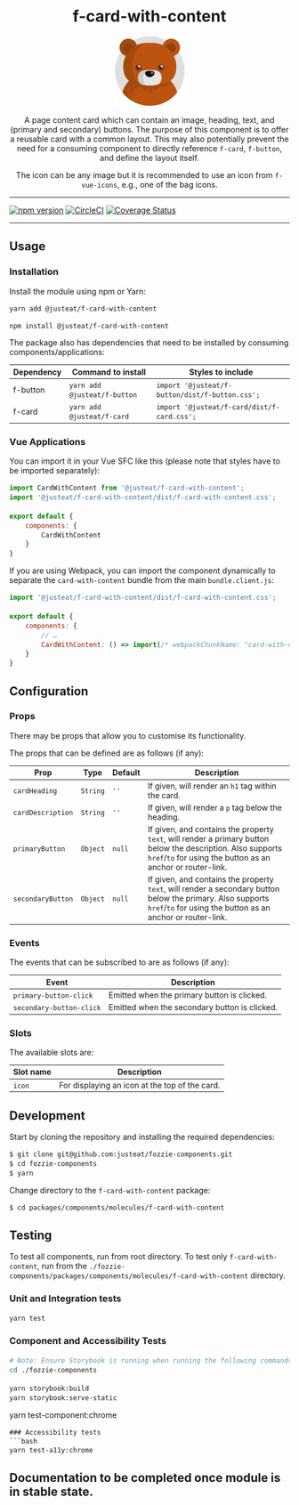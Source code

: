 <div align="center">

# f-card-with-content

<img width="125" alt="Fozzie Bear" src="../../../../bear.png" />

A page content card which can contain an image, heading, text, and (primary and secondary) buttons.
The purpose of this component is to offer a reusable card with a common layout.
This may also potentially prevent the need for a consuming component to directly reference `f-card`, `f-button`, and define the layout itself.

The icon can be any image but it is recommended to use an icon from `f-vue-icons`, e.g., one of the bag icons.

</div>

---

[![npm version](https://badge.fury.io/js/%40justeat%2Ff-card-with-content.svg)](https://badge.fury.io/js/%40justeat%2Ff-card-with-content)
[![CircleCI](https://circleci.com/gh/justeat/fozzie-components.svg?style=svg)](https://circleci.com/gh/justeat/workflows/fozzie-components)
[![Coverage Status](https://coveralls.io/repos/github/justeat/f-card-with-content/badge.svg)](https://coveralls.io/github/justeat/f-card-with-content)

---

## Usage

### Installation

Install the module using npm or Yarn:

```sh
yarn add @justeat/f-card-with-content
```

```sh
npm install @justeat/f-card-with-content
```

The package also has dependencies that need to be installed by consuming components/applications:

| Dependency | Command to install | Styles to include |
| ----- | ----- | ----- |
| f-button | `yarn add @justeat/f-button` | `import '@justeat/f-button/dist/f-button.css';` |
| f-card | `yarn add @justeat/f-card` | `import '@justeat/f-card/dist/f-card.css';` |


### Vue Applications

You can import it in your Vue SFC like this (please note that styles have to be imported separately):

```js
import CardWithContent from '@justeat/f-card-with-content';
import '@justeat/f-card-with-content/dist/f-card-with-content.css';

export default {
    components: {
        CardWithContent
    }
}
```

If you are using Webpack, you can import the component dynamically to separate the `card-with-content` bundle from the main `bundle.client.js`:

```js
import '@justeat/f-card-with-content/dist/f-card-with-content.css';

export default {
    components: {
        // …
        CardWithContent: () => import(/* webpackChunkName: "card-with-content" */ '@justeat/f-card-with-content')
    }
}
```

## Configuration

### Props

There may be props that allow you to customise its functionality.

The props that can be defined are as follows (if any):

| Prop                  | Type     | Default | Description                                        |
| --------------------- | -------- | ------- | -------------------------------------------------- |
| `cardHeading`         | `String` | `''`    | If given, will render an `h1` tag within the card. |
| `cardDescription`     | `String` | `''`    | If given, will render a `p` tag below the heading. |
| `primaryButton`       | `Object` | `null`  | If given, and contains the property `text`, will render a primary button below the description. Also supports `href`/`to` for using the button as an anchor or router-link. |
| `secondaryButton`     | `Object` | `null`  | If given, and contains the property `text`, will render a secondary button below the primary. Also supports `href`/`to` for using the button as an anchor or router-link.   |

### Events

The events that can be subscribed to are as follows (if any):

| Event                    | Description                                   |
| ------------------------ | --------------------------------------------- |
| `primary-button-click`   | Emitted when the primary button is clicked.   |
| `secondary-button-click` | Emitted when the secondary button is clicked. |


### Slots

The available slots are:

| Slot name | Description                                    |
| --------- | ---------------------------------------------- |
| `icon`    | For displaying an icon at the top of the card. |


## Development

Start by cloning the repository and installing the required dependencies:

```sh
$ git clone git@github.com:justeat/fozzie-components.git
$ cd fozzie-components
$ yarn
```

Change directory to the `f-card-with-content` package:

```sh
$ cd packages/components/molecules/f-card-with-content
```

## Testing

To test all components, run from root directory.
To test only `f-card-with-content`, run from the `./fozzie-components/packages/components/molecules/f-card-with-content` directory.

### Unit and Integration tests

```sh
yarn test
```

### Component and Accessibility Tests

```bash
# Note: Ensure Storybook is running when running the following commands
cd ./fozzie-components

yarn storybook:build
yarn storybook:serve-static
```

yarn test-component:chrome
```
### Accessibility tests
```bash
yarn test-a11y:chrome
```
## Documentation to be completed once module is in stable state.
